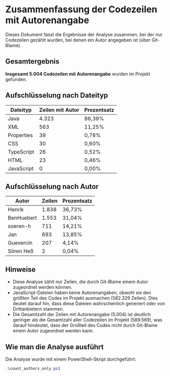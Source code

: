 # Zusammenfassung der Codezeilen mit Autorenangabe

Dieses Dokument fasst die Ergebnisse der Analyse zusammen, bei der nur Codezeilen gezählt wurden, bei denen ein Autor angegeben ist (über Git-Blame).

## Gesamtergebnis

**Insgesamt 5.004 Codezeilen mit Autorenangabe** wurden im Projekt gefunden.

## Aufschlüsselung nach Dateityp

| Dateityp    | Zeilen mit Autor | Prozentsatz |
|-------------|------------------|-------------|
| Java        | 4.323            | 86,39%      |
| XML         | 563              | 11,25%      |
| Properties  | 39               | 0,78%       |
| CSS         | 30               | 0,60%       |
| TypeScript  | 26               | 0,52%       |
| HTML        | 23               | 0,46%       |
| JavaScript  | 0                | 0,00%       |

## Aufschlüsselung nach Autor

| Autor       | Zeilen | Prozentsatz |
|-------------|--------|-------------|
| Henrik      | 1.838  | 36,73%      |
| BenHuebert  | 1.553  | 31,04%      |
| soeren-h    | 711    | 14,21%      |
| Jan         | 693    | 13,85%      |
| Guevercin   | 207    | 4,14%       |
| Sören Heß   | 2      | 0,04%       |

## Hinweise

- Diese Analyse zählt nur Zeilen, die durch Git-Blame einem Autor zugeordnet werden können.
- JavaScript-Dateien haben keine Autorenangaben, obwohl sie den größten Teil des Codes im Projekt ausmachen (582.329 Zeilen). Dies deutet darauf hin, dass diese Dateien wahrscheinlich generiert oder von Drittanbietern stammen.
- Die Gesamtzahl der Zeilen mit Autorenangabe (5.004) ist deutlich geringer als die Gesamtzahl aller Codezeilen im Projekt (589.569), was darauf hindeutet, dass der Großteil des Codes nicht durch Git-Blame einem Autor zugeordnet werden kann.

## Wie man die Analyse ausführt

Die Analyse wurde mit einem PowerShell-Skript durchgeführt:

```powershell
.\count_authors_only.ps1
```
